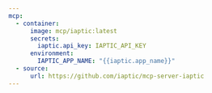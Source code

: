 ```yaml
---
mcp:
  - container:
      image: mcp/iaptic:latest
      secrets:
        iaptic.api_key: IAPTIC_API_KEY
      environment:
        IAPTIC_APP_NAME: "{{iaptic.app_name}}"
  - source:
      url: https://github.com/iaptic/mcp-server-iaptic
---
```

